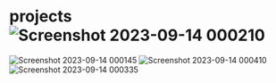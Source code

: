 # projects![Screenshot 2023-09-14 000210](https://github.com/greenjetta/projects/assets/90808861/00f9b402-ab4d-42d7-b668-3e6b92c6c67b)
![Screenshot 2023-09-14 000145](https://github.com/greenjetta/projects/assets/90808861/20902af1-bad0-4b41-ac7d-44352cec7304)
![Screenshot 2023-09-14 000410](https://github.com/greenjetta/projects/assets/90808861/5ac6c6af-3622-4738-b002-35d4b88612e7)
![Screenshot 2023-09-14 000335](https://github.com/greenjetta/projects/assets/90808861/42927d3f-def9-402f-900b-6be1869ae2e0)
